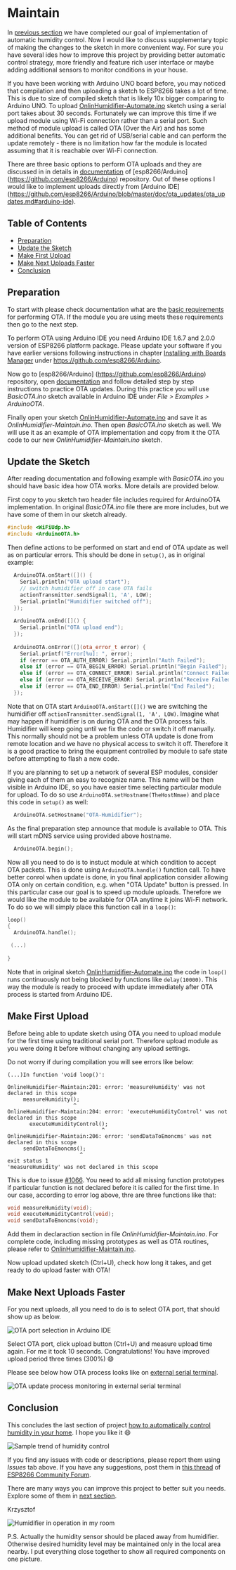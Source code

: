 # Maintain

In [previous section](../8-Automate) we have completed our goal of implementation of automatic humidity control. Now I would like to discuss supplementary topic of making the changes to the sketch in more convenient way. For sure you have several ides how to improve this project by providing better automatic control strategy, more friendly and feature rich user interface or maybe adding additional sensors to monitor conditions in your house.

If you have been working with Arduino UNO board before, you may noticed that compilation and then uploading a sketch to ESP8266 takes a lot of time. This is due to size of compiled sketch that is likely 10x bigger comparing to Arduino UNO. To upload [OnlinHumidifier-Automate.ino](../8-Automate/OnlineHumidifier-Automate) sketch using a serial port takes about 30 seconds. Fortunately we can improve this time if we upload module using Wi-Fi connection rather than a serial port. Such method of module upload is called OTA (Over the Air) and has some additional benefits. You can get rid of USB/serial cable and can perform the update remotely - there is no limitation how far the module is located assuming that it is reachable over Wi-Fi connection.

There are three basic options to perform OTA uploads and they are discussed in in details in [documentation](https://github.com/esp8266/Arduino/blob/master/doc/ota_updates/ota_updates.md#introduction) of [esp8266/Arduino] (https://github.com/esp8266/Arduino) repository. Out of these options I would like to implement uploads directly from [Arduino IDE] (https://github.com/esp8266/Arduino/blob/master/doc/ota_updates/ota_updates.md#arduino-ide).


## Table of Contents

* [Preparation](#preparation)
* [Update the Sketch](#update-the-sketch)
* [Make First Upload](#make-First-upload)
* [Make Next Uploads Faster](#make-next-uploads-faster)
* [Conclusion](#conclusion)


## Preparation

To start with please check documentation what are the [basic requirements](https://github.com/esp8266/Arduino/blob/master/doc/ota_updates/ota_updates.md#basic-requirements) for performing OTA. If the module you are using meets these requirements then go to the next step. 

To perform OTA using Arduino IDE you need Arduino IDE 1.6.7 and 2.0.0 version of ESP8266 platform package. Please update your software if you have earlier versions following instructions in chapter [Installing with Boards Manager](https://github.com/esp8266/Arduino#installing-with-boards-manager) under https://github.com/esp8266/Arduino.

Now go to [esp8266/Arduino] (https://github.com/esp8266/Arduino) repository, open [documentation](https://github.com/esp8266/Arduino/blob/master/doc/ota_updates/ota_updates.md#arduinoota) and follow detailed step by step instructions to practice OTA updates. During this practice you will use *BasicOTA.ino* sketch available in Arduino IDE under *File > Examples > ArduinoOTA*.

Finally open your sketch [OnlinHumidifier-Automate.ino](../8-Automate/OnlineHumidifier-Automate) and save it as *OnlinHumidifier-Maintain.ino*. Then open *BasicOTA.ino* sketch as well. We will use it as an example of OTA implementation and copy from it the OTA code to our new *OnlinHumidifier-Maintain.ino* sketch.


## Update the Sketch

After reading documentation and following example with *BasicOTA.ino* you should have basic idea how OTA works. More details are provided below.

First copy to you sketch two header file  includes required for ArduinoOTA implementation. In original *BasicOTA.ino* file there are more includes, but we have some of them in our sketch already.

```cpp
#include <WiFiUdp.h>
#include <ArduinoOTA.h>
```

Then define actions to be performed on start and end of OTA update as well as on particular errors. This should be done in ``` setup() ```, as in original example:

```cpp
  ArduinoOTA.onStart([]() {
    Serial.println("OTA upload start");
    // switch humidifier off in case OTA fails
    actionTransmitter.sendSignal(1, 'A', LOW);
    Serial.println("Humidifier switched off");
  });
  
  ArduinoOTA.onEnd([]() {
    Serial.println("OTA upload end");
  });
  
  ArduinoOTA.onError([](ota_error_t error) {
    Serial.printf("Error[%u]: ", error);
    if (error == OTA_AUTH_ERROR) Serial.println("Auth Failed");
    else if (error == OTA_BEGIN_ERROR) Serial.println("Begin Failed");
    else if (error == OTA_CONNECT_ERROR) Serial.println("Connect Failed");
    else if (error == OTA_RECEIVE_ERROR) Serial.println("Receive Failed");
    else if (error == OTA_END_ERROR) Serial.println("End Failed");
  });
```
Note that on OTA start ``` ArduinoOTA.onStart([]() ``` we are switching the humidifier off ``` actionTransmitter.sendSignal(1, 'A', LOW) ```. Imagine what may happen if humidifier is on during OTA and the OTA process fails. Humidifier will keep going until we fix the code or switch it off manually. This normally should not be a problem unless OTA update is done from remote location and we have no physical access to switch it off. Therefore it is a good practice to bring the equipment controlled by module to safe state before attempting to flash a new code.

If you are planning to set up a network of several ESP modules, consider giving each of them an easy to recognize name. This name will be then visible in Arduino IDE, so you have easier time selecting particular module for upload. To do so use ``` ArduinoOTA.setHostname(TheHostNmae) ``` and place this code in ``` setup() ``` as well:

```cpp
  ArduinoOTA.setHostname("OTA-Humidifier");
```

As the final preparation step announce that module is available to OTA. This will start mDNS service using provided above hostname.

```cpp
  ArduinoOTA.begin();
```

Now all you need to do is to instuct module at which condition to accept OTA packets. This is done using ``` ArduinoOTA.handle() ``` function call. To have better conrol when update is done, in you final application consider allowing OTA only on certain condition, e.g. when "OTA Update" button is pressed. In this particular case our goal is to speed up module uploads. Therefore we would like the module to be available for OTA anytime it joins Wi-Fi network. To do so we will simply place this function call in a ``` loop() ```:

```cpp
loop()
{
  ArduinoOTA.handle();

 (...)
 
}
```
Note that in original sketch [OnlinHumidifier-Automate.ino](../8-Automate/OnlineHumidifier-Automate) the code in ``` loop() ``` runs continuously not being blocked by functions like  ``` delay(10000) ```. This way the module is ready to proceed with update immediately after OTA process is started from Arduino IDE. 


## Make First Upload

Before being able to update sketch using OTA you need to upload module for the first time using traditional serial port. Therefore upload module as you were doing it before without changing any upload settings.

Do not worry if during compilation you will see errors like below:


```
(...)In function 'void loop()':

OnlineHumidifier-Maintain:201: error: 'measureHumidity' was not declared in this scope
     measureHumidity();
                     ^
OnlineHumidifier-Maintain:204: error: 'executeHumidityControl' was not declared in this scope
       executeHumidityControl();
                              ^
OnlineHumidifier-Maintain:206: error: 'sendDataToEmoncms' was not declared in this scope
     sendDataToEmoncms();
                       ^
exit status 1
'measureHumidity' was not declared in this scope
```

This is due to issue [#1066](https://github.com/esp8266/Arduino/issues/1066). You need to add all missing function prototypes if particular function is not declared before it is called for the first time. In our case, according to error log above, thre are three functions like that:

```cpp
void measureHumidity(void);
void executeHumidityControl(void);
void sendDataToEmoncms(void);
```

Add them in declaraction section in file *OnlinHumidifier-Maintain.ino*. For complete code, including missing prototypes as well as OTA routines, please refer to [OnlinHumidifier-Maintain.ino](OnlineHumidifier-Maintain).

Now upload updated sketch (Ctrl+U), check how long it takes, and get ready to do upload faster with OTA!


## Make Next Uploads Faster

For you next uploads, all you need to do is to select OTA port, that should show up as below. 

![OTA port selection in Arduino IDE](pictures/ota-network-port-selection.png)

Select OTA port, click upload button (Ctrl+U) and measure upload time again. For me it took 10 seconds. Congratulations! You have improved upload period three times (300%) :smile:

Please see below how OTA process looks like on [external serial terminal](https://github.com/esp8266/Arduino/blob/master/doc/ota_updates/ota_updates.md#troubleshooting). 

![OTA update process monitoring in external serial terminal](pictures/ota-update-process.png)


## Conclusion

This concludes the last section of project [how to automatically control humidity in your home](https://github.com/krzychb/OnlineHumidifier). I hope you like it :smile: 

![Sample trend of humidity control](pictures/humidity-control-trend.png)

If you find any issues with code or descriptions, please report them using *Issues* tab above. If you have any suggestions, post them in [this thread](http://www.esp8266.com/viewtopic.php?p=37446#p37446) of [ESP8266 Community Forum](http://www.esp8266.com/). 

There are many ways you can improve this project to better suit you needs. Explore some of them in [next section](../A1-MQTT).


Krzysztof

![Humidifier in operation in my room](pictures/humidifier-in-operation.png)

P.S. Actually the humidity sensor should be placed away from humidifier. Otherwise desired humidity level may be maintained only in the local area nearby. I put everything close together to show all required components on one picture.

